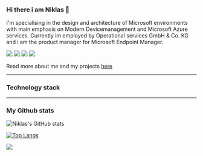 <p align="center">

### Hi there i am Niklas 👋
I'm specialising in the design and architecture of Microsoft environments with main emphasis on Modern Devicemanagement and Microsoft Azure services.
Currently im employed by Operational services GmbH & Co. KG and i am the product manager for Microsoft Endpoint Manager.


<img src="https://badges.pufler.dev/visits/niklasrast/niklasrast"/> 
<img src="https://badges.pufler.dev/years/niklasrast"/>
<img src="https://badges.pufler.dev/repos/niklasrast"/>
<img src="https://badges.pufler.dev/commits/monthly/niklasrast" />

Read more about me and my projects [here](https://niklasrast.github.io/)
<hr>

### Technology stack

<hr>

### My Github stats

![Niklas's GitHub stats](https://github-readme-stats.vercel.app/api?username=niklasrast&show_icons=true&theme=react&hide=stars,prs,contribs)


[![Top Langs](https://github-readme-stats.vercel.app/api/top-langs/?username=niklasrast&layout=compact&theme=react)](https://github.com/niklasrast/github-readme-stats)

![](https://komarev.com/ghpvc/?username=niklasrast&label=PROFILE+VIEWS)

</p>
<!--
**niklasrast/niklasrast** is a ✨ _special_ ✨ repository because its `README.md` (this file) appears on your GitHub profile.

Here are some ideas to get you started:

- 🔭 I’m currently working on amazing stuff for Microsoft Intune and Windows 10 Management
- 🌱 I’m currently learning ...
- 👯 I’m looking to collaborate on ...
- 🤔 I’m looking for help with ...
- 💬 Ask me about ...
- 📫 How to reach me: ...
- 😄 Pronouns: ...
- ⚡ Fun fact: ...
-->
